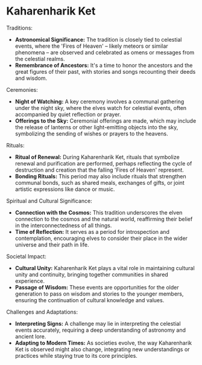# Kaharenharik Ket

Traditions:
- **Astronomical Significance:** The tradition is closely tied to celestial events, where the 'Fires of Heaven' – likely meteors or similar phenomena – are observed and celebrated as omens or messages from the celestial realms.
- **Remembrance of Ancestors:** It's a time to honor the ancestors and the great figures of their past, with stories and songs recounting their deeds and wisdom.

Ceremonies:
- **Night of Watching:** A key ceremony involves a communal gathering under the night sky, where the elves watch for celestial events, often accompanied by quiet reflection or prayer.
- **Offerings to the Sky:** Ceremonial offerings are made, which may include the release of lanterns or other light-emitting objects into the sky, symbolizing the sending of wishes or prayers to the heavens.

Rituals:
- **Ritual of Renewal:** During Kaharenharik Ket, rituals that symbolize renewal and purification are performed, perhaps reflecting the cycle of destruction and creation that the falling 'Fires of Heaven' represent.
- **Bonding Rituals:** This period may also include rituals that strengthen communal bonds, such as shared meals, exchanges of gifts, or joint artistic expressions like dance or music.

Spiritual and Cultural Significance:
- **Connection with the Cosmos:** This tradition underscores the elven connection to the cosmos and the natural world, reaffirming their belief in the interconnectedness of all things.
- **Time of Reflection:** It serves as a period for introspection and contemplation, encouraging elves to consider their place in the wider universe and their path in life.

Societal Impact:
- **Cultural Unity:** Kaharenharik Ket plays a vital role in maintaining cultural unity and continuity, bringing together communities in shared experience.
- **Passage of Wisdom:** These events are opportunities for the older generation to pass on wisdom and stories to the younger members, ensuring the continuation of cultural knowledge and values.

Challenges and Adaptations:
- **Interpreting Signs:** A challenge may lie in interpreting the celestial events accurately, requiring a deep understanding of astronomy and ancient lore.
- **Adapting to Modern Times:** As societies evolve, the way Kaharenharik Ket is observed might also change, integrating new understandings or practices while staying true to its core principles.
